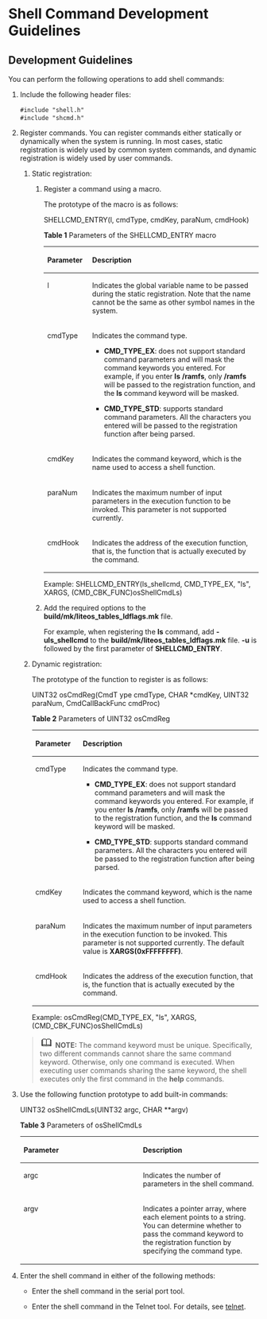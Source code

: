 # Shell Command Development Guidelines<a name="EN-US_TOPIC_0000001052370293"></a>

## Development Guidelines<a name="section22071515161018"></a>

You can perform the following operations to add shell commands:

1.  Include the following header files:

    ```
    #include "shell.h"
    #include "shcmd.h"
    ```

2.  Register commands. You can register commands either statically or dynamically when the system is running. In most cases, static registration is widely used by common system commands, and dynamic registration is widely used by user commands.

    1.  Static registration:

        1.  Register a command using a macro.

            The prototype of the macro is as follows:

            SHELLCMD\_ENTRY\(l, cmdType, cmdKey, paraNum, cmdHook\)

            **Table  1**  Parameters of the SHELLCMD\_ENTRY macro

            <a name="table1198543584513"></a>
            <table><thead align="left"><tr id="row209856358456"><th class="cellrowborder" valign="top" width="20.91%" id="mcps1.2.3.1.1"><p id="p998583517456"><a name="p998583517456"></a><a name="p998583517456"></a><strong id="b1195317394217"><a name="b1195317394217"></a><a name="b1195317394217"></a>Parameter</strong></p>
            </th>
            <th class="cellrowborder" valign="top" width="79.09%" id="mcps1.2.3.1.2"><p id="p169851735174511"><a name="p169851735174511"></a><a name="p169851735174511"></a><strong id="b1958216251314"><a name="b1958216251314"></a><a name="b1958216251314"></a>Description</strong></p>
            </th>
            </tr>
            </thead>
            <tbody><tr id="row13985153574517"><td class="cellrowborder" valign="top" width="20.91%" headers="mcps1.2.3.1.1 "><p id="p6985113513452"><a name="p6985113513452"></a><a name="p6985113513452"></a>l</p>
            </td>
            <td class="cellrowborder" valign="top" width="79.09%" headers="mcps1.2.3.1.2 "><p id="p998573514457"><a name="p998573514457"></a><a name="p998573514457"></a>Indicates the global variable name to be passed during the static registration. Note that the name cannot be the same as other symbol names in the system.</p>
            </td>
            </tr>
            <tr id="row398513594518"><td class="cellrowborder" valign="top" width="20.91%" headers="mcps1.2.3.1.1 "><p id="p59856356450"><a name="p59856356450"></a><a name="p59856356450"></a>cmdType</p>
            </td>
            <td class="cellrowborder" valign="top" width="79.09%" headers="mcps1.2.3.1.2 "><p id="p119859355458"><a name="p119859355458"></a><a name="p119859355458"></a>Indicates the command type.</p>
            <a name="ul11135144114816"></a><a name="ul11135144114816"></a><ul id="ul11135144114816"><li><p id="p21351144488"><a name="p21351144488"></a><a name="p21351144488"></a><strong id="b189416548121"><a name="b189416548121"></a><a name="b189416548121"></a>CMD_TYPE_EX</strong>: does not support standard command parameters and will mask the command keywords you entered. For example, if you enter <strong id="b1940315357339"><a name="b1940315357339"></a><a name="b1940315357339"></a>ls /ramfs</strong>, only <strong id="b67371541123316"><a name="b67371541123316"></a><a name="b67371541123316"></a>/ramfs</strong> will be passed to the registration function, and the <strong id="b1145320313411"><a name="b1145320313411"></a><a name="b1145320313411"></a>ls</strong> command keyword will be masked.</p>
            </li><li><p id="p21353410482"><a name="p21353410482"></a><a name="p21353410482"></a><strong id="b15922145203418"><a name="b15922145203418"></a><a name="b15922145203418"></a>CMD_TYPE_STD</strong>: supports standard command parameters. All the characters you entered will be passed to the registration function after being parsed.</p>
            </li></ul>
            </td>
            </tr>
            <tr id="row20985153524519"><td class="cellrowborder" valign="top" width="20.91%" headers="mcps1.2.3.1.1 "><p id="p1098693510451"><a name="p1098693510451"></a><a name="p1098693510451"></a>cmdKey</p>
            </td>
            <td class="cellrowborder" valign="top" width="79.09%" headers="mcps1.2.3.1.2 "><p id="p11986735144514"><a name="p11986735144514"></a><a name="p11986735144514"></a>Indicates the command keyword, which is the name used to access a shell function.</p>
            </td>
            </tr>
            <tr id="row1398683511450"><td class="cellrowborder" valign="top" width="20.91%" headers="mcps1.2.3.1.1 "><p id="p598613359451"><a name="p598613359451"></a><a name="p598613359451"></a>paraNum</p>
            </td>
            <td class="cellrowborder" valign="top" width="79.09%" headers="mcps1.2.3.1.2 "><p id="p11986535144516"><a name="p11986535144516"></a><a name="p11986535144516"></a>Indicates the maximum number of input parameters in the execution function to be invoked. This parameter is not supported currently.</p>
            </td>
            </tr>
            <tr id="row39861935154516"><td class="cellrowborder" valign="top" width="20.91%" headers="mcps1.2.3.1.1 "><p id="p5986735114518"><a name="p5986735114518"></a><a name="p5986735114518"></a>cmdHook</p>
            </td>
            <td class="cellrowborder" valign="top" width="79.09%" headers="mcps1.2.3.1.2 "><p id="p398683574515"><a name="p398683574515"></a><a name="p398683574515"></a>Indicates the address of the execution function, that is, the function that is actually executed by the command.</p>
            </td>
            </tr>
            </tbody>
            </table>

            Example: SHELLCMD\_ENTRY\(ls\_shellcmd, CMD\_TYPE\_EX, "ls", XARGS, \(CMD\_CBK\_FUNC\)osShellCmdLs\)

        2.  Add the required options to the  **build/mk/liteos\_tables\_ldflags.mk**  file.

            For example, when registering the  **ls**  command, add  **-uls\_shellcmd**  to the  **build/mk/liteos\_tables\_ldflags.mk**  file.  **-u**  is followed by the first parameter of  **SHELLCMD\_ENTRY**.


    2.  Dynamic registration:

        The prototype of the function to register is as follows:

        UINT32 osCmdReg\(CmdT ype cmdType, CHAR \*cmdKey, UINT32 paraNum, CmdCallBackFunc cmdProc\)

        **Table  2**  Parameters of UINT32 osCmdReg

        <a name="table194461933114919"></a>
        <table><thead align="left"><tr id="row1644693318490"><th class="cellrowborder" valign="top" width="20.91%" id="mcps1.2.3.1.1"><p id="p1644618337493"><a name="p1644618337493"></a><a name="p1644618337493"></a><strong id="b414914114815"><a name="b414914114815"></a><a name="b414914114815"></a>Parameter</strong></p>
        </th>
        <th class="cellrowborder" valign="top" width="79.09%" id="mcps1.2.3.1.2"><p id="p444603317491"><a name="p444603317491"></a><a name="p444603317491"></a><strong id="b19862274819"><a name="b19862274819"></a><a name="b19862274819"></a>Description</strong></p>
        </th>
        </tr>
        </thead>
        <tbody><tr id="row844643374912"><td class="cellrowborder" valign="top" width="20.91%" headers="mcps1.2.3.1.1 "><p id="p14446133319498"><a name="p14446133319498"></a><a name="p14446133319498"></a>cmdType</p>
        </td>
        <td class="cellrowborder" valign="top" width="79.09%" headers="mcps1.2.3.1.2 "><p id="p174461339496"><a name="p174461339496"></a><a name="p174461339496"></a>Indicates the command type.</p>
        <a name="ul1244773317496"></a><a name="ul1244773317496"></a><ul id="ul1244773317496"><li><p id="p1844719331495"><a name="p1844719331495"></a><a name="p1844719331495"></a><strong id="b611520734815"><a name="b611520734815"></a><a name="b611520734815"></a>CMD_TYPE_EX</strong>: does not support standard command parameters and will mask the command keywords you entered. For example, if you enter <strong id="b1812019754812"><a name="b1812019754812"></a><a name="b1812019754812"></a>ls /ramfs</strong>, only <strong id="b11200734815"><a name="b11200734815"></a><a name="b11200734815"></a>/ramfs</strong> will be passed to the registration function, and the <strong id="b11121177144815"><a name="b11121177144815"></a><a name="b11121177144815"></a>ls</strong> command keyword will be masked.</p>
        </li><li><p id="p20447143315498"><a name="p20447143315498"></a><a name="p20447143315498"></a><strong id="b1672116964815"><a name="b1672116964815"></a><a name="b1672116964815"></a>CMD_TYPE_STD</strong>: supports standard command parameters. All the characters you entered will be passed to the registration function after being parsed.</p>
        </li></ul>
        </td>
        </tr>
        <tr id="row14471733184915"><td class="cellrowborder" valign="top" width="20.91%" headers="mcps1.2.3.1.1 "><p id="p744783319494"><a name="p744783319494"></a><a name="p744783319494"></a>cmdKey</p>
        </td>
        <td class="cellrowborder" valign="top" width="79.09%" headers="mcps1.2.3.1.2 "><p id="p18447833124914"><a name="p18447833124914"></a><a name="p18447833124914"></a>Indicates the command keyword, which is the name used to access a shell function.</p>
        </td>
        </tr>
        <tr id="row17447143317495"><td class="cellrowborder" valign="top" width="20.91%" headers="mcps1.2.3.1.1 "><p id="p174477331495"><a name="p174477331495"></a><a name="p174477331495"></a>paraNum</p>
        </td>
        <td class="cellrowborder" valign="top" width="79.09%" headers="mcps1.2.3.1.2 "><p id="p8447233184914"><a name="p8447233184914"></a><a name="p8447233184914"></a>Indicates the maximum number of input parameters in the execution function to be invoked. This parameter is not supported currently. The default value is <strong id="b1425195414484"><a name="b1425195414484"></a><a name="b1425195414484"></a>XARGS(0xFFFFFFFF)</strong>.</p>
        </td>
        </tr>
        <tr id="row10447233174913"><td class="cellrowborder" valign="top" width="20.91%" headers="mcps1.2.3.1.1 "><p id="p18447183334920"><a name="p18447183334920"></a><a name="p18447183334920"></a>cmdHook</p>
        </td>
        <td class="cellrowborder" valign="top" width="79.09%" headers="mcps1.2.3.1.2 "><p id="p44471533184912"><a name="p44471533184912"></a><a name="p44471533184912"></a>Indicates the address of the execution function, that is, the function that is actually executed by the command.</p>
        </td>
        </tr>
        </tbody>
        </table>

        Example: osCmdReg\(CMD\_TYPE\_EX, "ls", XARGS,  \(CMD\_CBK\_FUNC\)osShellCmdLs\)


    >![](public_sys-resources/icon-note.gif) **NOTE:** 
    >The command keyword must be unique. Specifically, two different commands cannot share the same command keyword. Otherwise, only one command is executed.
    >When executing user commands sharing the same keyword, the shell executes only the first command in the  **help**  commands.

3.  Use the following function prototype to add built-in commands:

    UINT32 osShellCmdLs\(UINT32 argc,  CHAR \*\*argv\)

    **Table  3**  Parameters of osShellCmdLs

    <a name="table174451958105116"></a>
    <table><thead align="left"><tr id="row84451058105117"><th class="cellrowborder" valign="top" width="50%" id="mcps1.2.3.1.1"><p id="p1644515855111"><a name="p1644515855111"></a><a name="p1644515855111"></a><strong id="b710871813012"><a name="b710871813012"></a><a name="b710871813012"></a>Parameter</strong></p>
    </th>
    <th class="cellrowborder" valign="top" width="50%" id="mcps1.2.3.1.2"><p id="p18445145805113"><a name="p18445145805113"></a><a name="p18445145805113"></a><strong id="b12608195015"><a name="b12608195015"></a><a name="b12608195015"></a>Description</strong></p>
    </th>
    </tr>
    </thead>
    <tbody><tr id="row194461458185112"><td class="cellrowborder" valign="top" width="50%" headers="mcps1.2.3.1.1 "><p id="p64461158145120"><a name="p64461158145120"></a><a name="p64461158145120"></a>argc</p>
    </td>
    <td class="cellrowborder" valign="top" width="50%" headers="mcps1.2.3.1.2 "><p id="p1844625885112"><a name="p1844625885112"></a><a name="p1844625885112"></a>Indicates the number of parameters in the shell command.</p>
    </td>
    </tr>
    <tr id="row144620587511"><td class="cellrowborder" valign="top" width="50%" headers="mcps1.2.3.1.1 "><p id="p244625811517"><a name="p244625811517"></a><a name="p244625811517"></a>argv</p>
    </td>
    <td class="cellrowborder" valign="top" width="50%" headers="mcps1.2.3.1.2 "><p id="p11446958105119"><a name="p11446958105119"></a><a name="p11446958105119"></a>Indicates a pointer array, where each element points to a string. You can determine whether to pass the command keyword to the registration function by specifying the command type.</p>
    </td>
    </tr>
    </tbody>
    </table>

4.  Enter the shell command in either of the following methods:
    -   Enter the shell command in the serial port tool.

    -   Enter the shell command in the Telnet tool. For details, see  [telnet](telnet.md).




